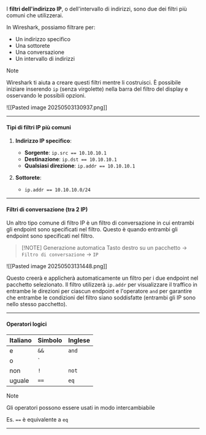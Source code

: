 
I **filtri dell'indirizzo IP**, o dell'intervallo di indirizzi, sono due dei filtri più comuni che utilizzerai. 

In Wireshark, possiamo filtrare per:

- Un indirizzo specifico
- Una sottorete
- Una conversazione
- Un intervallo di indirizzi


> [!NOTE]
> Wireshark ti aiuta a creare questi filtri mentre li costruisci. È possibile iniziare inserendo  `ip` (senza virgolette) nella barra del filtro del display e osservando le possibili opzioni.


![[Pasted image 20250503130937.png]]

---

#### **Tipi di filtri IP più comuni**

1. **Indirizzo IP specifico**:
    
    - **Sorgente**: `ip.src == 10.10.10.1`
    - **Destinazione**: `ip.dst == 10.10.10.1`
    - **Qualsiasi direzione**: `ip.addr == 10.10.10.1`
    
2. **Sottorete**:
    
    - `ip.addr == 10.10.10.0/24`

---

#### **Filtri di conversazione (tra 2 IP)**

﻿Un altro tipo comune di filtro IP è un filtro di conversazione in cui entrambi gli endpoint sono specificati nel filtro. Questo è quando entrambi gli endpoint sono specificati nel filtro.    


> [!NOTE] Generazione automatica
> Tasto destro su un pacchetto → `Filtro di conversazione` → `IP`


![[Pasted image 20250503131448.png]]

Questo creerà e applicherà automaticamente un filtro per i due endpoint nel pacchetto selezionato. Il filtro utilizzerà `ip.addr` per visualizzare il traffico in entrambe le direzioni per ciascun endpoint e l'operatore `and` per garantire che entrambe le condizioni del filtro siano soddisfatte (entrambi gli IP sono nello stesso pacchetto).

---
#### **Operatori logici**

| Italiano | Simbolo | Inglese |
| -------- | ------- | ------- |
| e        | `&&`    | `and`   |
| o        | `       |         |
| non      | `!`     | `not`   |
| uguale   | `==`    | `eq`    |

> [!NOTE]
> Gli operatori possono essere usati in modo intercambiabile
> 
> Es. `==` è equivalente a `eq`

---

